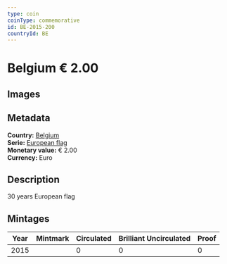 ```yaml
---
type: coin
coinType: commemorative
id: BE-2015-200
countryId: BE
---
```


# Belgium € 2.00

## Images


## Metadata

**Country:** [Belgium](../../Countries/Belgium/index.md)\
**Serie:** [European flag](index.md)\
**Monetary value:** € 2.00\
**Currency:** Euro

## Description
30 years European flag

## Mintages

| Year | Mintmark | Circulated | Brilliant Uncirculated | Proof |
| ---- | -------- | ---------- | ---------------------- | ----- |
| 2015 |  | 0| 0 | 0 |

